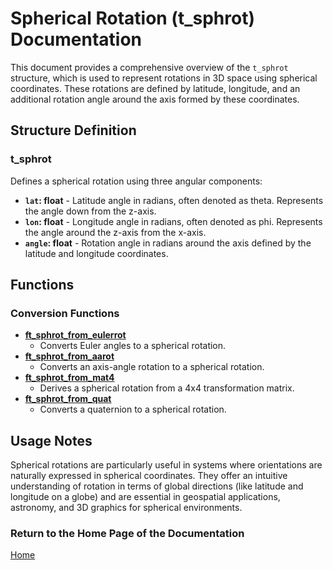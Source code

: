 # Spherical Rotation (t_sphrot) Documentation

This document provides a comprehensive overview of the `t_sphrot` structure, which is used to represent rotations in 3D space using spherical coordinates. These rotations are defined by latitude, longitude, and an additional rotation angle around the axis formed by these coordinates.

## Structure Definition

### t_sphrot
Defines a spherical rotation using three angular components:

- **`lat`: float** - Latitude angle in radians, often denoted as theta. Represents the angle down from the z-axis.
- **`lon`: float** - Longitude angle in radians, often denoted as phi. Represents the angle around the z-axis from the x-axis.
- **`angle`: float** - Rotation angle in radians around the axis defined by the latitude and longitude coordinates.

## Functions

### Conversion Functions
- **[ft_sphrot_from_eulerrot](./ft_sphrot_from_eulerrot.md)**
  - Converts Euler angles to a spherical rotation.
- **[ft_sphrot_from_aarot](./ft_sphrot_from_aarot.md)**
  - Converts an axis-angle rotation to a spherical rotation.
- **[ft_sphrot_from_mat4](./ft_sphrot_from_mat4.md)**
  - Derives a spherical rotation from a 4x4 transformation matrix.
- **[ft_sphrot_from_quat](./ft_sphrot_from_quat.md)**
  - Converts a quaternion to a spherical rotation.

## Usage Notes
Spherical rotations are particularly useful in systems where orientations are naturally expressed in spherical coordinates. They offer an intuitive understanding of rotation in terms of global directions (like latitude and longitude on a globe) and are essential in geospatial applications, astronomy, and 3D graphics for spherical environments.

### Return to the Home Page of the Documentation
[Home](../home.md)

